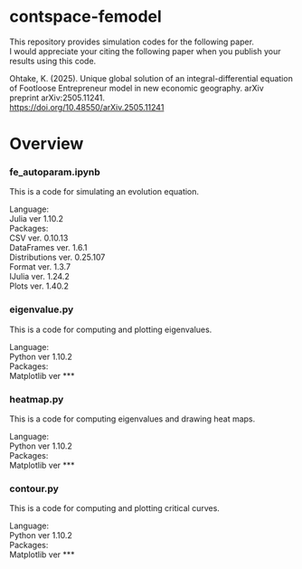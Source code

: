 # contspace-femodel

This repository provides simulation codes for the following paper.  
I would appreciate your citing the following paper when you publish your results using this code.

Ohtake, K. (2025). Unique global solution of an integral-differential equation of Footloose Entrepreneur model in new economic geography. arXiv preprint arXiv:2505.11241.  
<a href="https://doi.org/10.48550/arXiv.2505.11241" target="_blank" rel="noopener noreferrer">https://doi.org/10.48550/arXiv.2505.11241</a>

# Overview
### fe_autoparam.ipynb  
This is a code for simulating an evolution equation.

Language:  
Julia ver 1.10.2  
Packages:  
CSV ver. 0.10.13  
DataFrames ver. 1.6.1  
Distributions ver. 0.25.107  
Format ver. 1.3.7  
IJulia ver. 1.24.2  
Plots ver. 1.40.2  

### eigenvalue.py  
This is a code for computing and plotting eigenvalues.

Language:  
Python ver 1.10.2  
Packages:  
Matplotlib ver ***

### heatmap.py  
This is a code for computing eigenvalues and drawing heat maps.

Language:  
Python ver 1.10.2  
Packages:  
Matplotlib ver ***

### contour.py
This is a code for computing and plotting critical curves.

Language:  
Python ver 1.10.2  
Packages:  
Matplotlib ver ***
